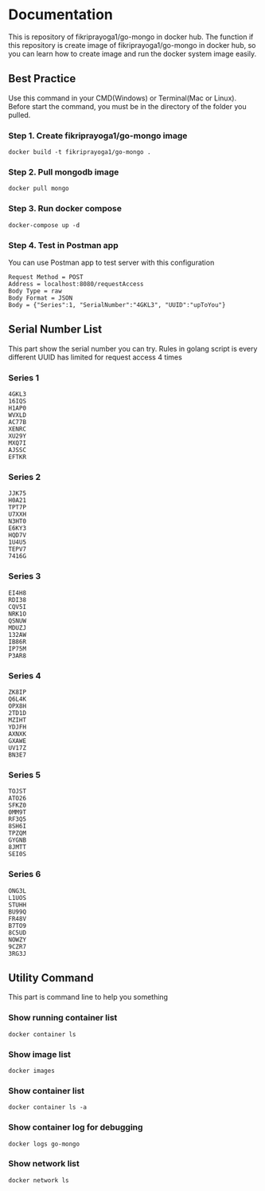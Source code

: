 # Documentation
This is repository of fikriprayoga1/go-mongo in docker hub. The function if this repository is create image of fikriprayoga1/go-mongo in docker hub, so you can learn how to create image and run the docker system image easily.

## Best Practice
Use this command in your CMD(Windows) or Terminal(Mac or Linux). Before start the command, you must be in the directory of the folder you pulled.

### Step 1. Create fikriprayoga1/go-mongo image
```
docker build -t fikriprayoga1/go-mongo .
```

### Step 2. Pull mongodb image
```
docker pull mongo
```

### Step 3. Run docker compose
```
docker-compose up -d
```

### Step 4. Test in Postman app
You can use Postman app to test server with this configuration
```
Request Method = POST
Address = localhost:8080/requestAccess
Body Type = raw
Body Format = JSON
Body = {"Series":1, "SerialNumber":"4GKL3", "UUID":"upToYou"}
```

## Serial Number List
This part show the serial number you can try. Rules in golang script is every different UUID has limited for request access 4 times

### Series 1
```
4GKL3
16IQS
H1AP0
WVXLD
AC77B
XENRC
XU29Y
MXQ7I
AJSSC
EFTKR
```

### Series 2
```
JJK75
H0A21
TPT7P
U7XXH
N3HT0
E6KY3
HQD7V
1U4U5
TEPV7
7416G
```

### Series 3
```
EI4H8
RDI38
CQV5I
NRK1O
QSNUW
MDUZJ
132AW
IB86R
IP75M
P3AR8
```

### Series 4
```
ZK8IP
Q6L4K
OPX8H
2TD1D
MZIHT
YDJFH
AXNXK
GXAWE
UV17Z
BN3E7
```

### Series 5
```
TOJST
ATO26
SFKZ0
0MM9T
RF3Q5
8SH6I
TPZQM
GYGNB
8JMTT
SEI0S
```

### Series 6
```
ONG3L
L1UOS
STUHH
BU99Q
FR48V
B7TO9
8C5UD
NOWZY
9CZR7
3RG3J
```

## Utility Command
This part is command line to help you something

### Show running container list
```
docker container ls
```

### Show image list
```
docker images
```

### Show  container list
```
docker container ls -a
```

### Show  container log for debugging
```
docker logs go-mongo
```

### Show network list
```
docker network ls
```
